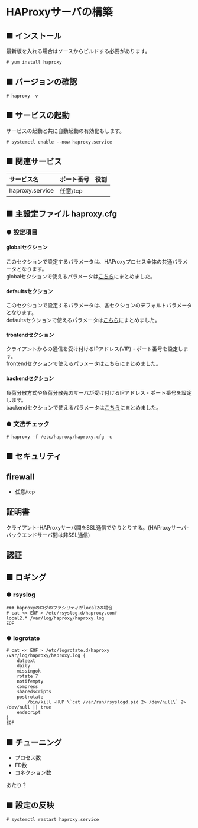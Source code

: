 # HAProxyサーバの構築
## ■ インストール
最新版を入れる場合はソースからビルドする必要があります。
```
# yum install haproxy
```
## ■ バージョンの確認
```
# haproxy -v
```

## ■ サービスの起動
サービスの起動と共に自動起動の有効化もします。
```
# systemctl enable --now haproxy.service
```
## ■ 関連サービス
|サービス名|ポート番号|役割|
|:---|:---|:---|
|haproxy.service|任意/tcp||

## ■ 主設定ファイル haproxy.cfg
### ● 設定項目
#### globalセクション
このセクションで設定するパラメータは、HAProxyプロセス全体の共通パラメータとなります。  
globalセクションで使えるパラメータは[こちら](https://github.com/thetaru/memorandum/tree/master/OS/Linux/CentOS8/haproxy/haproxy_server/global_keywords)にまとめました。
#### defaultsセクション
このセクションで設定するパラメータは、各セクションのデフォルトパラメータとなります。  
defaultsセクションで使えるパラメータは[こちら](https://github.com/thetaru/memorandum/tree/master/OS/Linux/CentOS8/haproxy/haproxy_server/defaults_keywords)にまとめました。
#### frontendセクション
クライアントからの通信を受け付けるIPアドレス(VIP)・ポート番号を設定します。  
frontendセクションで使えるパラメータは[こちら](https://github.com/thetaru/memorandum/tree/master/OS/Linux/CentOS8/haproxy/haproxy_server/frontend_keywords)にまとめました。
#### backendセクション
負荷分散方式や負荷分散先のサーバが受け付けるIPアドレス・ポート番号を設定します。  
backendセクションで使えるパラメータは[こちら](https://github.com/thetaru/memorandum/tree/master/OS/Linux/CentOS8/haproxy/haproxy_server/backend_keywords)にまとめました。

### ● 文法チェック
```
# haproxy -f /etc/haproxy/haproxy.cfg -c
```
## ■ セキュリティ
## firewall
- 任意/tcp

## 証明書
クライアント-HAProxyサーバ間をSSL通信でやりとりする。(HAProxyサーバ-バックエンドサーバ間は非SSL通信)
## 認証
## ■ ロギング
### ● rsyslog
```
### haproxyのログのファシリティがlocal2の場合
# cat << EOF > /etc/rsyslog.d/haproxy.conf
local2.* /var/log/haproxy/haproxy.log
EOF
```
### ● logrotate
```
# cat << EOF > /etc/logrotate.d/haproxy
/var/log/haproxy/haproxy.log {
    dateext
    daily
    missingok
    rotate 7
    notifempty
    compress
    sharedscripts
    postrotate
        /bin/kill -HUP \`cat /var/run/rsyslogd.pid 2> /dev/null\` 2> /dev/null || true
    endscript
}
EOF
```
## ■ チューニング
- プロセス数
- FD数
- コネクション数

あたり？

## ■ 設定の反映
```
# systemctl restart haproxy.service
```
